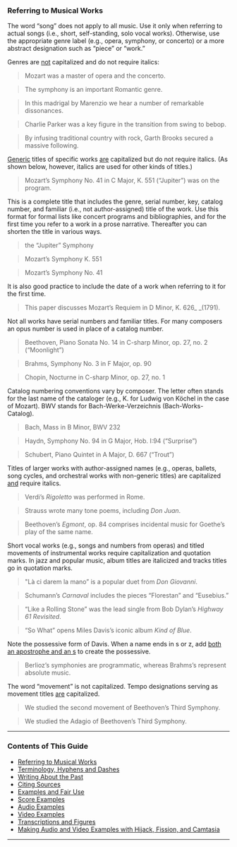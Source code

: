 ### Referring to Musical Works
The word “song” does not apply to all music. Use it only when referring to actual songs (i.e., short, self-standing, solo vocal works). Otherwise, use the appropriate genre label (e.g., opera, symphony, or concerto) or a more abstract designation such as “piece” or “work.”

Genres are <span style="text-decoration:underline;">not</span> capitalized and do not require italics:

>Mozart was a master of opera and the concerto.

>The symphony is an important Romantic genre.

>In this madrigal by Marenzio we hear a number of remarkable dissonances.

>Charlie Parker was a key figure in the transition from swing to bebop.

>By infusing traditional country with rock, Garth Brooks secured a massive following.  

<span style="text-decoration:underline;">Generic</span> titles of specific works <span style="text-decoration:underline;">are</span> capitalized but do not require italics. (As shown below, however, italics are used for other kinds of titles.)

>Mozart’s Symphony No. 41 in C Major, K. 551 (“Jupiter”) was on the program.

This is a complete title that includes the genre, serial number, key, catalog number, and familiar (i.e., not author-assigned) title of the work. Use this format for formal lists like concert programs and bibliographies, and for the first time you refer to a work in a prose narrative. Thereafter you can shorten the title in various ways. 

>the “Jupiter” Symphony

>Mozart’s Symphony K. 551

>Mozart’s Symphony No. 41  

It is also good practice to include the date of a work when referring to it for the first time. 
	
>This paper discusses Mozart’s Requiem in D Minor, K. 626_ _(1791).

Not all works have serial numbers and familiar titles. For many composers an opus number is used in place of a catalog number.

>Beethoven, Piano Sonata No. 14 in C-sharp Minor, op. 27, no. 2 (“Moonlight”)

>Brahms, Symphony No. 3 in F Major, op. 90

>Chopin, Nocturne in C-sharp Minor, op. 27, no. 1

Catalog numbering conventions vary by composer. The letter often stands for the last name of the cataloger (e.g., K. for Ludwig von Köchel in the case of Mozart). BWV stands for Bach-Werke-Verzeichnis (Bach-Works-Catalog).

>Bach, Mass in B Minor, BWV 232

>Haydn, Symphony No. 94 in G Major, Hob. I:94 (“Surprise”)

>Schubert, Piano Quintet in A Major, D. 667 (“Trout”)

Titles of larger works with author-assigned names (e.g., operas, ballets, song cycles, and orchestral works with non-generic titles) are capitalized <span style="text-decoration:underline;">and</span> require italics.

>Verdi’s *Rigoletto* was performed in Rome.

>Strauss wrote many tone poems, including *Don Juan*.

>Beethoven’s *Egmont*, op. 84 comprises incidental music for Goethe’s play of the same name.

Short vocal works (e.g., songs and numbers from operas) and titled movements of instrumental works require capitalization and quotation marks. In jazz and popular music, album titles are italicized and tracks titles go in quotation marks.

>"Là ci darem la mano” is a popular duet from *Don Giovanni*.

>Schumann’s *Carnaval* includes the pieces “Florestan” and “Eusebius.”

>“Like a Rolling Stone” was the lead single from Bob Dylan’s *Highway 61 Revisited*.

>“So What” opens Miles Davis’s iconic album *Kind of Blue*.

Note the possessive form of Davis. When a name ends in s or z, add <span style="text-decoration:underline;">both an apostrophe and an s</span> to create the possessive.

>Berlioz’s symphonies are programmatic, whereas Brahms’s represent absolute music.

The word “movement” is not capitalized. Tempo designations serving as movement titles <span style="text-decoration:underline;">are</span> capitalized. 

>We studied the second movement of Beethoven’s Third Symphony.

>We studied the Adagio of Beethoven’s Third Symphony.
-----

### Contents of This Guide

- [Referring to Musical Works](1_works.md)
- [Terminology, Hyphens and Dashes](2_terms.md)
- [Writing About the Past](3_past.md)
- [Citing Sources](4_citing_sources.md)
- [Examples and Fair Use](5_examples_intro.md)
- [Score Examples](6_score_example.md)
- [Audio Examples](7_audio_example.md)
- [Video Examples](8_video_example.md)
- [Transcriptions and Figures](9_transcriptions_figures.md)
- [Making Audio and Video Examples with Hijack, Fission, and Camtasia](../audio_video_guide.md)

-----
